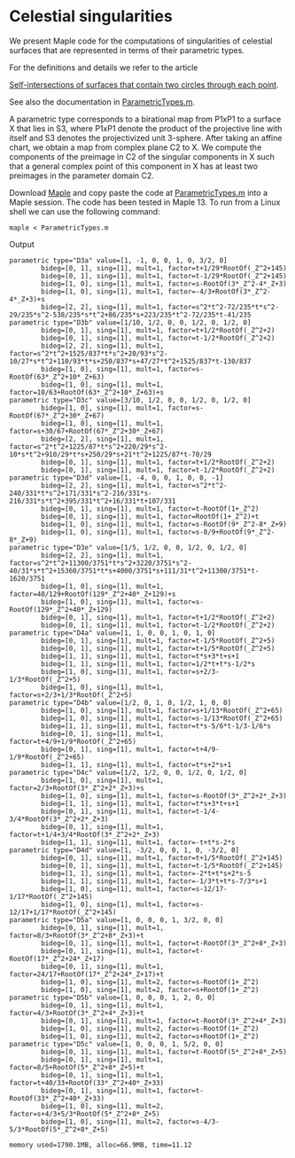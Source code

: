 # Celestial singularities

We present Maple code for the computations of singularities of celestial surfaces
that are represented in terms of their parametric types.

For the definitions and details we refer to the article

[Self-intersections of surfaces that contain two circles through each point](https://arxiv.org/abs/?).

See also the documentation in [ParametricTypes.m](https://github.com/niels-lubbes/celestial-singularities/blob/master/ParametricTypes.m).

A parametric type corresponds to a birational map from P1xP1
to a surface X that lies in S3, where P1xP1 denote the
product of the projective line with itself and S3 denotes the projectivized unit 3-sphere.
After taking an affine chart, we obtain a map from complex plane C2 to X.
We compute the components of the preimage in C2 of the singular components in X
such that a general complex point of this component in X
has at least two preimages in the parameter domain C2.

Download [Maple](https://www.maplesoft.com/products/maple/)
and
copy paste the code at
[ParametricTypes.m](https://github.com/niels-lubbes/celestial-singularities/blob/master/ParametricTypes.m)
into a Maple session.
The code has been tested in Maple 13.
To run from a Linux shell we can use the following command:

```
maple < ParametricTypes.m
```

Output

```
parametric type="D3a" value=[1, -1, 0, 0, 1, 0, 3/2, 0]
        bideg=[0, 1], sing=[1], mult=1, factor=t+1/29*RootOf(_Z^2+145)
        bideg=[0, 1], sing=[1], mult=1, factor=t-1/29*RootOf(_Z^2+145)
        bideg=[1, 0], sing=[1], mult=1, factor=s-RootOf(3*_Z^2-4*_Z+3)
        bideg=[1, 0], sing=[1], mult=1, factor=-4/3+RootOf(3*_Z^2-4*_Z+3)+s
        bideg=[2, 2], sing=[1], mult=1, factor=s^2*t^2-72/235*t*s^2-29/235*s^2-538/235*s*t^2+86/235*s+223/235*t^2-72/235*t-41/235
parametric type="D3b" value=[1/10, 1/2, 0, 0, 1/2, 0, 1/2, 0]
        bideg=[0, 1], sing=[1], mult=1, factor=t+1/2*RootOf(_Z^2+2)
        bideg=[0, 1], sing=[1], mult=1, factor=t-1/2*RootOf(_Z^2+2)
        bideg=[2, 2], sing=[1], mult=1, factor=s^2*t^2+1525/837*t*s^2+20/93*s^2-10/27*s*t^2+110/93*t*s+250/837*s+47/27*t^2+1525/837*t-130/837
        bideg=[1, 0], sing=[1], mult=1, factor=s-RootOf(63*_Z^2+10*_Z+63)
        bideg=[1, 0], sing=[1], mult=1, factor=10/63+RootOf(63*_Z^2+10*_Z+63)+s
parametric type="D3c" value=[3/10, 1/2, 0, 0, 1/2, 0, 1/2, 0]
        bideg=[1, 0], sing=[1], mult=1, factor=s-RootOf(67*_Z^2+30*_Z+67)
        bideg=[1, 0], sing=[1], mult=1, factor=s+30/67+RootOf(67*_Z^2+30*_Z+67)
        bideg=[2, 2], sing=[1], mult=1, factor=s^2*t^2+1225/87*t*s^2+220/29*s^2-10*s*t^2+910/29*t*s+250/29*s+21*t^2+1225/87*t-70/29
        bideg=[0, 1], sing=[1], mult=1, factor=t+1/2*RootOf(_Z^2+2)
        bideg=[0, 1], sing=[1], mult=1, factor=t-1/2*RootOf(_Z^2+2)
parametric type="D3d" value=[1, -4, 0, 0, 1, 0, 0, -1]
        bideg=[2, 2], sing=[1], mult=1, factor=s^2*t^2-240/331*t*s^2+171/331*s^2-216/331*s-216/331*s*t^2+395/331*t^2+16/331*t+107/331
        bideg=[0, 1], sing=[1], mult=1, factor=t-RootOf(1+_Z^2)
        bideg=[0, 1], sing=[1], mult=1, factor=RootOf(1+_Z^2)+t
        bideg=[1, 0], sing=[1], mult=1, factor=s-RootOf(9*_Z^2-8*_Z+9)
        bideg=[1, 0], sing=[1], mult=1, factor=s-8/9+RootOf(9*_Z^2-8*_Z+9)
parametric type="D3e" value=[1/5, 1/2, 0, 0, 1/2, 0, 1/2, 0]
        bideg=[2, 2], sing=[1], mult=1, factor=s^2*t^2+11300/3751*t*s^2+3220/3751*s^2-40/31*s*t^2+15360/3751*t*s+4000/3751*s+111/31*t^2+11300/3751*t-1620/3751
        bideg=[1, 0], sing=[1], mult=1, factor=40/129+RootOf(129*_Z^2+40*_Z+129)+s
        bideg=[1, 0], sing=[1], mult=1, factor=s-RootOf(129*_Z^2+40*_Z+129)
        bideg=[0, 1], sing=[1], mult=1, factor=t+1/2*RootOf(_Z^2+2)
        bideg=[0, 1], sing=[1], mult=1, factor=t-1/2*RootOf(_Z^2+2)
parametric type="D4a" value=[1, 1, 0, 0, 1, 0, 1, 0]
        bideg=[0, 1], sing=[1], mult=1, factor=t-1/5*RootOf(_Z^2+5)
        bideg=[0, 1], sing=[1], mult=1, factor=t+1/5*RootOf(_Z^2+5)
        bideg=[1, 1], sing=[1], mult=1, factor=t*s+3*t+s+1
        bideg=[1, 1], sing=[1], mult=1, factor=1/2*t+t*s-1/2*s
        bideg=[1, 0], sing=[1], mult=1, factor=s+2/3-1/3*RootOf(_Z^2+5)
        bideg=[1, 0], sing=[1], mult=1, factor=s+2/3+1/3*RootOf(_Z^2+5)
parametric type="D4b" value=[1/2, 0, 1, 0, 1/2, 1, 0, 0]
        bideg=[1, 0], sing=[1], mult=1, factor=s+1/13*RootOf(_Z^2+65)
        bideg=[1, 0], sing=[1], mult=1, factor=s-1/13*RootOf(_Z^2+65)
        bideg=[1, 1], sing=[1], mult=1, factor=t*s-5/6*t-1/3-1/6*s
        bideg=[0, 1], sing=[1], mult=1, factor=t+4/9+1/9*RootOf(_Z^2+65)
        bideg=[0, 1], sing=[1], mult=1, factor=t+4/9-1/9*RootOf(_Z^2+65)
        bideg=[1, 1], sing=[1], mult=1, factor=t*s+2*s+1
parametric type="D4c" value=[1/2, 1/2, 0, 0, 1/2, 0, 1/2, 0]
        bideg=[1, 0], sing=[1], mult=1, factor=2/3+RootOf(3*_Z^2+2*_Z+3)+s
        bideg=[1, 0], sing=[1], mult=1, factor=s-RootOf(3*_Z^2+2*_Z+3)
        bideg=[1, 1], sing=[1], mult=1, factor=t*s+3*t+s+1
        bideg=[0, 1], sing=[1], mult=1, factor=t-1/4-3/4*RootOf(3*_Z^2+2*_Z+3)
        bideg=[0, 1], sing=[1], mult=1, factor=t+1/4+3/4*RootOf(3*_Z^2+2*_Z+3)
        bideg=[1, 1], sing=[1], mult=1, factor=-t+t*s-2*s
parametric type="D4d" value=[1, -3/2, 0, 0, 1, 0, -3/2, 0]
        bideg=[0, 1], sing=[1], mult=1, factor=t+1/5*RootOf(_Z^2+145)
        bideg=[0, 1], sing=[1], mult=1, factor=t-1/5*RootOf(_Z^2+145)
        bideg=[1, 1], sing=[1], mult=1, factor=-2*t+t*s+2*s-5
        bideg=[1, 1], sing=[1], mult=1, factor=-1/3*t+t*s-7/3*s+1
        bideg=[1, 0], sing=[1], mult=1, factor=s-12/17-1/17*RootOf(_Z^2+145)
        bideg=[1, 0], sing=[1], mult=1, factor=s-12/17+1/17*RootOf(_Z^2+145)
parametric type="D5a" value=[1, 0, 0, 0, 1, 3/2, 0, 0]
        bideg=[0, 1], sing=[1], mult=1, factor=8/3+RootOf(3*_Z^2+8*_Z+3)+t
        bideg=[0, 1], sing=[1], mult=1, factor=t-RootOf(3*_Z^2+8*_Z+3)
        bideg=[0, 1], sing=[1], mult=1, factor=t-RootOf(17*_Z^2+24*_Z+17)
        bideg=[0, 1], sing=[1], mult=1, factor=24/17+RootOf(17*_Z^2+24*_Z+17)+t
        bideg=[1, 0], sing=[1], mult=2, factor=s-RootOf(1+_Z^2)
        bideg=[1, 0], sing=[1], mult=2, factor=s+RootOf(1+_Z^2)
parametric type="D5b" value=[1, 0, 0, 0, 1, 2, 0, 0]
        bideg=[0, 1], sing=[1], mult=1, factor=4/3+RootOf(3*_Z^2+4*_Z+3)+t
        bideg=[0, 1], sing=[1], mult=1, factor=t-RootOf(3*_Z^2+4*_Z+3)
        bideg=[1, 0], sing=[1], mult=2, factor=s-RootOf(1+_Z^2)
        bideg=[1, 0], sing=[1], mult=2, factor=s+RootOf(1+_Z^2)
parametric type="D5c" value=[1, 0, 0, 0, 1, 5/2, 0, 0]
        bideg=[0, 1], sing=[1], mult=1, factor=t-RootOf(5*_Z^2+8*_Z+5)
        bideg=[0, 1], sing=[1], mult=1, factor=8/5+RootOf(5*_Z^2+8*_Z+5)+t
        bideg=[0, 1], sing=[1], mult=1, factor=t+40/33+RootOf(33*_Z^2+40*_Z+33)
        bideg=[0, 1], sing=[1], mult=1, factor=t-RootOf(33*_Z^2+40*_Z+33)
        bideg=[1, 0], sing=[1], mult=2, factor=s+4/3+5/3*RootOf(5*_Z^2+8*_Z+5)
        bideg=[1, 0], sing=[1], mult=2, factor=s-4/3-5/3*RootOf(5*_Z^2+8*_Z+5)

memory used=1790.1MB, alloc=66.9MB, time=11.12
```



